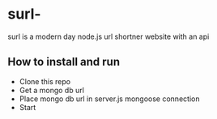# surl-

surl is a modern day node.js url shortner website with an api

## How to install and run

- Clone this repo
- Get a mongo db url
- Place mongo db url in server.js mongoose connection
- Start
